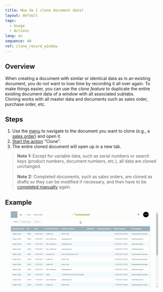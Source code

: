```yaml
---
title: How do I clone document data?
layout: default
tags:
  - Usage
  - Actions
lang: en
sequence: 40
ref: clone_record_window
---
```


## Overview
When creating a document with similar or identical data as in an existing document, you do not want to lose time by recording it all over again. To make things easier, you can use the *clone feature* to duplicate the entire existing document data of a window with all associated subtabs.<br>
Cloning works with all master data and documents such as sales order, purchase order, etc.

## Steps
1. Use the [menu](Menu) to navigate to the document you want to clone (e.g., a [sales order](SalesOrder_recording)) and open it.
1. [Start the action](StartAction) "Clone".
1. The entire cloned document will open up in a new tab.
 >**Note 1:** Except for variable data, such as serial numbers or search keys (product numbers, document numbers, etc.), all data are cloned unchanged.<br><br>
 >**Note 2:** Completed documents, such as sales orders, are cloned as drafts so they can be modified if necessary, and then have to be [completed manually](DocumentProcessingComplete) again.

## Example
 ![](assets/clone_record_window.gif)
